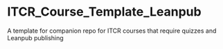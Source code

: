 # ITCR_Course_Template_Leanpub
A template for companion repo for ITCR courses that require quizzes and Leanpub publishing
